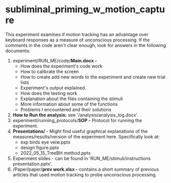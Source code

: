 # subliminal_priming_w_motion_capture
This experiment examines if motion tracking has an advantage over keyboard responses as a measure of unconscious processing.
If the comments in the code aren't clear enough, look for answers in the following documents:
1. experiment/RUN_ME/code/**Main.docx -**
    - How does the experiment's code work
    - How to calibrate the screen
    - How to create add new words to the experiment and create new trial lists
    - Experiment's output explained.
    - How does the testing work
    - Explanation about the files containing the stimuli
    - More information about some of the functions
    - Problems I encountered and their solutions
1. **How to Run the analysis:** see '/analysis/analysis_log.docx'.
2. experiment/running_protocols/**SOP -** Protocol for running the experiment.
3. **Presentations/ -** Might find useful graphical explanations of the measures/results/version of the experiment here. Specifically look at:
    - exp birds eye veiw.pptx
    - design figure.pptx
    - 2022_05_15_TreeBH method.pptx
1. Experiment slides - can be found in 'RUN_ME/stimuli/instructions presentation.pptx'.
4. /Paper/paper/**prev work.xlsx -** contains a short summary of previous articles that used motion tracking to probe unconscious processing.


